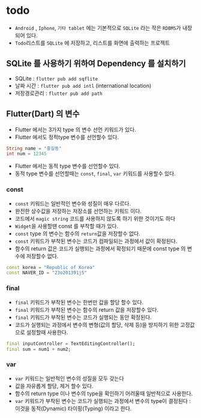 # todo

- `Android` , `Iphone`, `기타 tablet` 에는 기본적으로 `SQLite` 라는 작은 `RDBMS`가 내장되어 있다.
- `Todo`리스트를 `SQLite` 에 저장하고, 리스트를 화면에 출력하는 프로젝트

## SQLite 를 사용하기 위하여 Dependency 를 설치하기

- SQLite : `flutter pub add sqflite`
- 날짜 시간 : `flutter pub add intl` (international location)
- 저장경로관리 : `flutter pub add path`

## Flutter(Dart) 의 변수

- Flutter 에서는 3가지 type 의 변수 선언 키워드가 있다.
- Flutter 에서도 정적type 변수를 선언할수 있다.

```dart
String name = "홍길동"
int num = 12345
```

- Flutter 에서는 동적 type 변수를 선언할수 있다.
- 동적 type 변수를 선언할때는 `const`, `final`, `var` 키워드를 사용할수 있다.

### const

- `const` 키워드는 일반적인 변수와 성질이 매우 다르다.
- 완전한 상수값을 저장하는 저장소를 선언하는 키워드 이다.
- 코드에서 `magic string` 코드를 사용하지 않도록 하기 위한 것이기도 하다
- `Widget`을 사용할땐 const 를 부착할 때가 있다.
- `const` type 의 변수는 함수의 `return`값을 저장할수 없다.
- `const` 키워드가 부착된 변수는 코드가 컴파일되는 과정에서 값이 확정된다.
- 함수의 return 값은 코드가 실행되는 과정에서 확정되기 때문에 const type 의 변수에 저장할수 없다.

```dart
const korea = "Republic of Korea"
const NAVER_ID = "23o201391j5"
```

### final

- `final` 키워드가 부착된 변수는 한번만 값을 할당 할수 있다.
- `final` 키워드가 부착된 변수는 함수의 return 값을 저장할수 있다.
- `final` 키워드가 부착된 변수는 코드가 실행되는 동안 확정된다.
- 코드가 실행되는 과정에서 변수의 변형(값의 할당, 삭제 등)을 방지하기 위한 고정값으로 설정할때 사용한다.

```dart
final inputController = TextEditingController();
final sum = num1 + num2;
```

### var

- `var` 키워드는 일반적인 변수의 성질을 모두 갖는다
- 값을 자유롭게 할당, 제거 할수 있다.
- 함수의 return type 이나 변수의 type을 확인하기 어려울때 일반적으로 사용한다.
- `var` 키워드가 부착된 변수는 코드가 실행되는 과정에서 변수의 type이 결정된다 : 이것을 동적(Dynamic) 타이핑(Typing) 이라고 한다.
